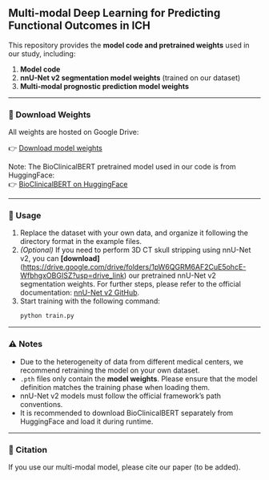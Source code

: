 ## Multi-modal Deep Learning for Predicting Functional Outcomes in ICH

This repository provides the **model code and pretrained weights** used in our study, including:

1. **Model code**  
2. **nnU-Net v2 segmentation model weights** (trained on our dataset)  
3. **Multi-modal prognostic prediction model weights**  

---

### 🔗 Download Weights

All weights are hosted on Google Drive:  

👉 [Download model weights](https://drive.google.com/drive/folders/1pW6QGRM6AF2CuE5ohcE-WfbhgxOBGISZ?usp=drive_link)

Note: The BioClinicalBERT pretrained model used in our code is from HuggingFace:  
👉 [BioClinicalBERT on HuggingFace](https://huggingface.co/emilyalsentzer/Bio_ClinicalBERT)

---

### 🚀 Usage

1. Replace the dataset with your own data, and organize it following the directory format in the example files.  
2. *(Optional)* If you need to perform 3D CT skull stripping using nnU-Net v2, you can **[download]**(https://drive.google.com/drive/folders/1pW6QGRM6AF2CuE5ohcE-WfbhgxOBGISZ?usp=drive_link) our pretrained nnU-Net v2 segmentation weights. For further steps, please refer to the official documentation: [nnU-Net v2 GitHub](https://github.com/MIC-DKFZ/nnUNet).  
3. Start training with the following command:  
    ```bash
    python train.py
    ```  

---

### ⚠️ Notes

- Due to the heterogeneity of data from different medical centers, we recommend retraining the model on your own dataset.  
- `.pth` files only contain the **model weights**. Please ensure that the model definition matches the training phase when loading them.  
- nnU-Net v2 models must follow the official framework’s path conventions.  
- It is recommended to download BioClinicalBERT separately from HuggingFace and load it during runtime.  

---

### 📖 Citation

If you use our multi-modal model, please cite our paper (to be added).  
